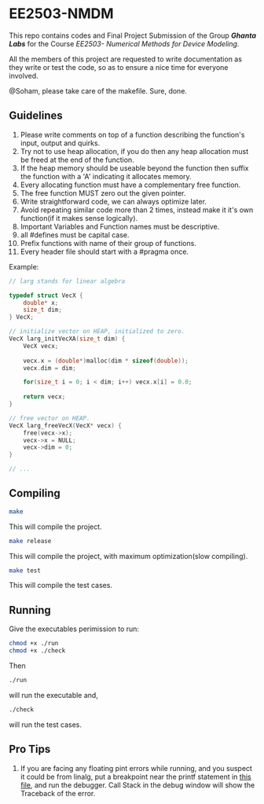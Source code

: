 # EE2503-NMDM
This repo contains codes and Final Project Submission of the Group <b><em>Ghanta Labs</em></b> for the Course <em>EE2503- Numerical Methods for Device Modeling</em>.

All the members of this project are requested to write documentation as they write or test the code, so as to ensure a nice time for everyone involved.

@Soham, please take care of the makefile.
Sure, done.

## Guidelines
1. Please write comments on top of a function describing the function's input, output and quirks.
2. Try not to use heap allocation, if you do then any heap allocation must be freed at the end of the function.
3. If the heap memory should be useable beyond the function then suffix the function with a 'A' indicating it allocates memory.
4. Every allocating function must have a complementary free function.
5. The free function MUST zero out the given pointer.
6. Write straightforward code, we can always optimize later.
7. Avoid repeating similar code more than 2 times, instead make it it's own function(if it makes sense logically).
8. Important Variables and Function names must be descriptive.
9. all #defines must be capital case.
10. Prefix functions with name of their group of functions.
11. Every header file should start with a #pragma once.

Example:
```C
// larg stands for linear algebra

typedef struct VecX {
    double* x;
    size_t dim;
} VecX;

// initialize vector on HEAP, initialized to zero.
VecX larg_initVecXA(size_t dim) {
    VecX vecx;
    
    vecx.x = (double*)malloc(dim * sizeof(double));
    vecx.dim = dim;

    for(size_t i = 0; i < dim; i++) vecx.x[i] = 0.0;
    
    return vecx;
}

// free vector on HEAP.
VecX larg_freeVecX(VecX* vecx) {
    free(vecx->x);
    vecx->x = NULL;
    vecx->dim = 0;
}

// ...
```

## Compiling
```bash
make
```
This will compile the project.

```bash
make release
```
This will compile the project, with maximum optimization(slow compiling).

```bash
make test
```
This will compile the test cases.

## Running
Give the executables perimission to run:
```bash
chmod +x ./run
chmod +x ./check
```
Then
```bash
./run
```
will run the executable and,
```bash
./check
```
will run the test cases.


## Pro Tips 

1. If you are facing any floating pint errors while running, and you suspect it could be from linalg, put a breakpoint near the printf statement in [this file](src/linarg/common.c), and run the debugger. Call Stack in the debug window will show the Traceback of the error.
